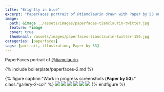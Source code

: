```yaml
---
title: "Brightly in blue"
excerpt: "PaperFaces portrait of @tiamclaurin drawn with Paper by 53 on an iPad."
image: 
  path: &image ../assets/images/paperfaces-tiamclaurin-twitter.jpg 
  feature: *image
  cover: true
  thumbnail: /assets/images/paperfaces-tiamclaurin-twitter-150.jpg
categories: [paperfaces]
tags: [portrait, illustration, Paper by 53]
---
```


PaperFaces portrait of [@tiamclaurin](https://twitter.com/tiamclaurin).

{% include boilerplate/paperfaces-2.md %}

{% figure caption:"Work in progress screenshots (**Paper by 53**)." class:"gallery-2-col" %}
[![](/assets/images/paperfaces-tiamclaurin-process-1-600.jpg)](/assets/images/paperfaces-tiamclaurin-process-1-lg.jpg)
[![](/assets/images/paperfaces-tiamclaurin-process-2-600.jpg)](/assets/images/paperfaces-tiamclaurin-process-2-lg.jpg)
[![](/assets/images/paperfaces-tiamclaurin-process-3-600.jpg)](/assets/images/paperfaces-tiamclaurin-process-3-lg.jpg)
[![](/assets/images/paperfaces-tiamclaurin-process-4-600.jpg)](/assets/images/paperfaces-tiamclaurin-process-4-lg.jpg)
[![](/assets/images/paperfaces-tiamclaurin-process-5-600.jpg)](/assets/images/paperfaces-tiamclaurin-process-5-lg.jpg)
[![](/assets/images/paperfaces-tiamclaurin-process-6-600.jpg)](/assets/images/paperfaces-tiamclaurin-process-6-lg.jpg)
{% endfigure %}
